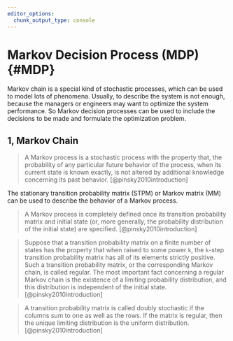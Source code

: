 ```yaml
---
editor_options:
  chunk_output_type: console
---
```


# Markov Decision Process (MDP) {#MDP}

Markov chain is a special kind of stochastic processes, which can be used to model lots of phenomena. Usually, to describe the system is not enough, because the managers or engineers may want to optimize the system performance. So Markov decision processes can be used to include the decisions to be made and formulate the optimization problem.

## 1, Markov Chain

> A Markov process is a stochastic process with the property that, the probability of any particular future behavior of the process, when its current state is known exactly, is not altered by additional knowledge concerning its past behavior. [@pinsky2010introduction]

The stationary transition probability matrix (STPM) or Markov matrix (MM) can be used to describe the behavior of a Markov process.

> A Markov process is completely defined once its transition probability matrix and initial state (or, more generally, the probability distribution of the initial state) are specified. [@pinsky2010introduction]

> Suppose that a transition probability matrix on a finite number of states has the property that when raised to some power `k`, the `k`-step transition probability matrix has all of its elements strictly positive. Such a transition probability matrix, or the corresponding Markov chain, is called regular. The most important fact concerning a regular Markov chain is the existence of a limiting probability distribution, and this distribution is independent of the initial state. [@pinsky2010introduction]

> A transition probability matrix is called doubly stochastic if the columns sum to one as well as the rows. If the matrix is regular, then the unique limiting distribution is the uniform distribution. [@pinsky2010introduction]

